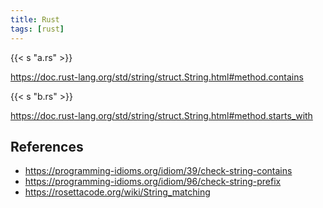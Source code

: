```yaml
---
title: Rust
tags: [rust]
---
```


{{< s "a.rs" >}}

<https://doc.rust-lang.org/std/string/struct.String.html#method.contains>

{{< s "b.rs" >}}

<https://doc.rust-lang.org/std/string/struct.String.html#method.starts_with>

## References

- <https://programming-idioms.org/idiom/39/check-string-contains>
- <https://programming-idioms.org/idiom/96/check-string-prefix>
- <https://rosettacode.org/wiki/String_matching>
